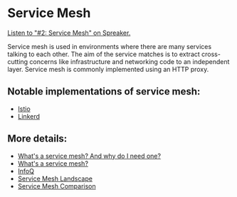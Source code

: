 # Service Mesh

<a class="spreaker-player" href="https://www.spreaker.com/episode/28334580" data-resource="episode_id=28334580" data-width="100%" data-height="350px" data-theme="dark" data-playlist="show" data-playlist-continuous="true" data-autoplay="false" data-live-autoplay="false" data-chapters-image="true" data-episode-image-position="left" data-hide-logo="false" data-hide-likes="false" data-hide-comments="false" data-hide-sharing="false" data-hide-download="true">Listen to "#2: Service Mesh" on Spreaker.</a>

Service mesh is used in environments where there are many services talking to each other.
The aim of the service matches is to extract cross-cutting concerns like infrastructure and networking code to an independent layer.
Service mesh is commonly implemented using an HTTP proxy.

## Notable implementations of service mesh:

* [Istio](https://istio.io)
* [Linkerd](https://linkerd.io)

## More details:

* [What's a service mesh? And why do I need one?](https://buoyant.io/2017/04/25/whats-a-service-mesh-and-why-do-i-need-one/)
* [What's a service mesh?](https://www.redhat.com/en/topics/microservices/what-is-a-service-mesh)
* [InfoQ](https://www.infoq.com/servicemesh/)
* [Service Mesh Landscape](https://layer5.io/landscape)
* [Service Mesh Comparison](https://servicemesh.es/)

